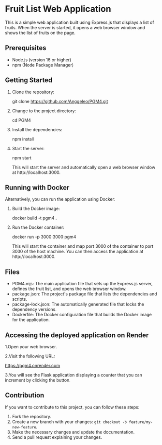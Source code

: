 # Fruit List Web Application

This is a simple web application built using Express.js that displays a list of fruits. When the server is started, it opens a web browser window and shows the list of fruits on the page.

## Prerequisites

- Node.js (version 16 or higher)
- npm (Node Package Manager)

## Getting Started

1. Clone the repository:

   
   git clone https://github.com/Anggeleo/PGM4.git
   

2. Change to the project directory:

   
   cd PGM4
   

3. Install the dependencies:

   
   npm install
   

4. Start the server:

   
   npm start
   

   This will start the server and automatically open a web browser window at http://localhost:3000.

## Running with Docker

Alternatively, you can run the application using Docker:

1. Build the Docker image:

   
   docker build -t pgm4 .
   

2. Run the Docker container:

   
   docker run -p 3000:3000 pgm4
   

   This will start the container and map port 3000 of the container to port 3000 of the host machine. You can then access the application at http://localhost:3000.

## Files

- PGM4.mjs: The main application file that sets up the Express.js server, defines the fruit list, and opens the web browser window.
- package.json: The project's package file that lists the dependencies and scripts.
- package-lock.json: The automatically generated file that locks the dependency versions.
- Dockerfile: The Docker configuration file that builds the Docker image for the application.

## Accessing the deployed application on Render

1.Open your web browser.

2.Visit the following URL:

https://pgm4.onrender.com

3.You will see the Flask application displaying a counter that you can increment by clicking the button.

## Contribution

If you want to contribute to this project, you can follow these steps:

1. Fork the repository.
2. Create a new branch with your changes: `git checkout -b feature/my-new-feature`.
3. Make the necessary changes and update the documentation.
4. Send a pull request explaining your changes.
